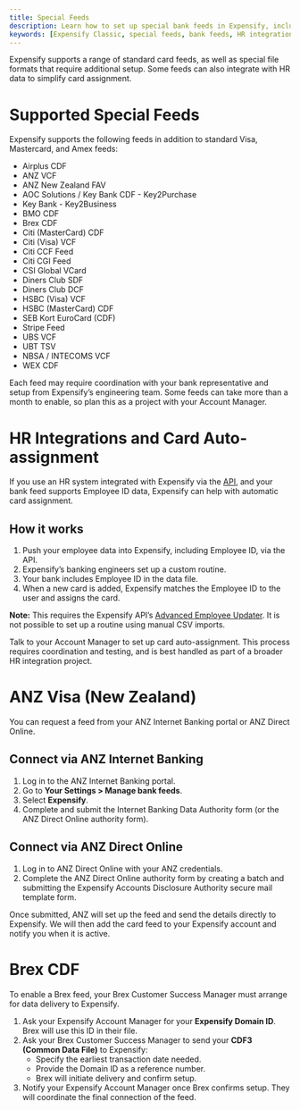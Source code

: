 ```yaml
---
title: Special Feeds
description: Learn how to set up special bank feeds in Expensify, including supported formats, HR integrations for card auto-assignment, and specific instructions for ANZ and Brex feeds.
keywords: [Expensify Classic, special feeds, bank feeds, HR integration, card auto-assignment, ANZ Visa, Brex CDF, Citi feeds, HSBC feeds, Airplus, Diners Club, Stripe feed]
---
```

<div id="expensify-classic" markdown="1">

Expensify supports a range of standard card feeds, as well as special file formats that require additional setup. Some feeds can also integrate with HR data to simplify card assignment.

# Supported Special Feeds

Expensify supports the following feeds in addition to standard Visa, Mastercard, and Amex feeds:

- Airplus CDF  
- ANZ VCF  
- ANZ New Zealand FAV  
- AOC Solutions / Key Bank CDF - Key2Purchase  
- Key Bank - Key2Business  
- BMO CDF  
- Brex CDF  
- Citi (MasterCard) CDF  
- Citi (Visa) VCF  
- Citi CCF Feed  
- Citi CGI Feed  
- CSI Global VCard  
- Diners Club SDF  
- Diners Club DCF  
- HSBC (Visa) VCF  
- HSBC (MasterCard) CDF  
- SEB Kort EuroCard (CDF)  
- Stripe Feed  
- UBS VCF  
- UBT TSV  
- NBSA / INTECOMS VCF  
- WEX CDF  

Each feed may require coordination with your bank representative and setup from Expensify’s engineering team. Some feeds can take more than a month to enable, so plan this as a project with your Account Manager.

# HR Integrations and Card Auto-assignment

If you use an HR system integrated with Expensify via the [API](https://integrations.expensify.com/Integration-Server/doc/#introduction), and your bank feed supports Employee ID data, Expensify can help with automatic card assignment.

## How it works
1. Push your employee data into Expensify, including Employee ID, via the API.  
2. Expensify’s banking engineers set up a custom routine.  
3. Your bank includes Employee ID in the data file.  
4. When a new card is added, Expensify matches the Employee ID to the user and assigns the card.  

**Note:** This requires the Expensify API’s [Advanced Employee Updater](https://integrations.expensify.com/Integration-Server/doc/employeeUpdater/). It is not possible to set up a routine using manual CSV imports.

Talk to your Account Manager to set up card auto-assignment. This process requires coordination and testing, and is best handled as part of a broader HR integration project.

# ANZ Visa (New Zealand)

You can request a feed from your ANZ Internet Banking portal or ANZ Direct Online.

## Connect via ANZ Internet Banking
1. Log in to the ANZ Internet Banking portal.  
2. Go to **Your Settings > Manage bank feeds**.  
3. Select **Expensify**.  
4. Complete and submit the Internet Banking Data Authority form (or the ANZ Direct Online authority form).  

## Connect via ANZ Direct Online
1. Log in to ANZ Direct Online with your ANZ credentials.  
2. Complete the ANZ Direct Online authority form by creating a batch and submitting the Expensify Accounts Disclosure Authority secure mail template form.  

Once submitted, ANZ will set up the feed and send the details directly to Expensify. We will then add the card feed to your Expensify account and notify you when it is active.

# Brex CDF

To enable a Brex feed, your Brex Customer Success Manager must arrange for data delivery to Expensify.

1. Ask your Expensify Account Manager for your **Expensify Domain ID**. Brex will use this ID in their file.  
2. Ask your Brex Customer Success Manager to send your **CDF3 (Common Data File)** to Expensify:  
   - Specify the earliest transaction date needed.  
   - Provide the Domain ID as a reference number.  
   - Brex will initiate delivery and confirm setup.  
3. Notify your Expensify Account Manager once Brex confirms setup. They will coordinate the final connection of the feed.  

</div>
